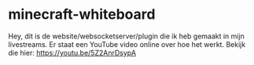 # minecraft-whiteboard

Hey, dit is de website/websocketserver/plugin die ik heb gemaakt in mijn livestreams. Er staat een YouTube video online over hoe het werkt. Bekijk die hier: https://youtu.be/5Z2AnrDsypA